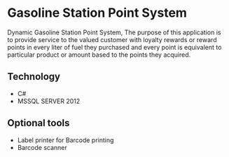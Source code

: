 # Gasoline Station Point System
Dynamic Gasoline Station Point System, The purpose of this application is to provide service to the valued customer with loyalty rewards or reward points in every liter of fuel they purchased and every point is equivalent to particular product or amount based to the points they acquired.

## Technology 
- C#
- MSSQL SERVER 2012

## Optional tools
- Label printer for Barcode printing
- Barcode scanner
